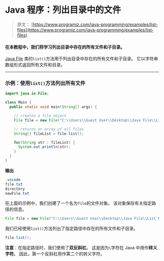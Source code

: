 # Java 程序：列出目录中的文件

> 原文： [https://www.programiz.com/java-programming/examples/list-files](https://www.programiz.com/java-programming/examples/list-files)

#### 在本教程中，我们将学习列出目录中存在的所有文件和子目录。

[Java File](/java-programming/file "Java File Class") 类的`list()`方法用于列出目录中存在的所有文件和子目录。 它以字符串数组形式返回所有文件和目录。

* * *

### 示例：使用`list()`方法列出所有文件

```java
import java.io.File;

class Main {
  public static void main(String[] args) {

    // creates a file object
    File file = new File("C:\\Users\\Guest User\\Desktop\\Java File\\List Method");

    // returns an array of all files
    String[] fileList = file.list();

    for(String str : fileList) {
      System.out.println(str);
    }
  }
} 
```

**输出**

```java
.vscode
file.txt
directory
newFile.txt 
```

在上面的示例中，我们创建了一个名为`file`的文件对象。 该对象保存有关指定路径的信息。

```java
File file = new File("C:\\Users\\Guest User\\Desktop\\Java File\\List Method"); 
```

我们已经使用`list()`方法列出了指定路径中存在的所有文件和子目录。

```java
file.list(); 
```

**注意**：在指定路径时，我们使用了**双反斜杠**。 这是因为`\`字符在 Java 中用作**转义字符**。 因此，第一个反斜杠用作第二个的转义字符。
